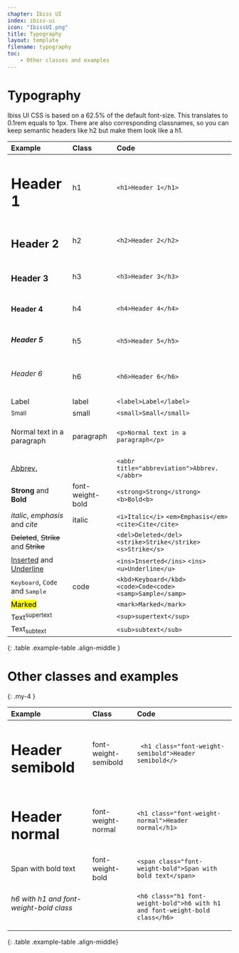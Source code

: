 ```yaml
---
chapter: Ibiss UI
index: ibiss-ui
icon: "IbissUI.png"
title: Typography
layout: template
filename: typography
toc: 
    - Other classes and examples
--- 
```


# Typography

Ibiss UI CSS is based on a 62.5% of the default font-size. This translates to 0.1rem equals to 1px. 
There are also corresponding classnames, so you can keep semantic headers like h2 but make them look like a h1. 

| Example                                        | Class                                                     | Code                                                  | 
| :-------------------------------------------   | :-------------------------------------------------------- | :--------------------------------------------------   |
| <h1>Header 1</h1>                              | h1                                                        | ```<h1>Header 1</h1>```                               |
| <h2>Header 2</h2>                              | h2                                                        | ```<h2>Header 2</h2>```                               |
| <h3>Header 3</h3>                              | h3                                                        | ```<h3>Header 3</h3>```                               |
| <h4>Header 4</h4>                              | h4                                                        | ```<h4>Header 4</h4>```                               |
| <h5>Header 5</h5>                              | h5                                                        | ```<h5>Header 5</h5>```                               |
| <h6>Header 6</h6>                              | h6                                                        | ```<h6>Header 6</h6>```                               |
| <label>Label</label>                           | label                                                     | ```<label>Label</label>```                            |
| <small>Small</small>                           | small                                                     | ```<small>Small</small>```                            |
| <p>Normal text in a paragraph</p>              | paragraph                                                 | ```<p>Normal text in a paragraph</p>```               |
|                                                |                                                           |                                                       |
| <abbr title="abbreviation">Abbrev.</abbr>      |                                                           | ```<abbr title="abbreviation">Abbrev.</abbr>```       |
| <strong>Strong</strong> and <b>Bold<b>         | font-weight-bold                                          | ```<strong>Strong</strong>``` ``` <b>Bold<b>```       | 
| <i>italic</i>, <em>emphasis</em> and <cite>cite</cite> | italic                               | ```<i>Italic</i>``` ```<em>Emphasis</em>``` ```<cite>Cite</cite>```|
| <del>Deleted</del>, <strike>Strike</strike> and <s>Strike</s> |                       | ```<del>Deleted</del>``` ```<strike>Strike</strike>``` ```<s>Strike</s>``` |
| <ins>Inserted</ins> and <u>Underline</u>       |                                              | ```<ins>Inserted</ins>``` ```<ins><u>Underline</u>```              |
| <kbd>Keyboard</kbd>, <code>Code</code> and <samp>Sample</samp> | code        | ```<kbd>Keyboard</kbd>``` ```<code>Code<code>``` ```<samp>Sample</samp>```          |
| <mark>Marked</mark>                            |                                                           |```<mark>Marked</mark>```                              |
| <span>Text</span><sup>supertext</sup>          |                                                           |```<sup>supertext</sup>```                             |
| <span>Text</span><sub>subtext</sub>            |                                                           |```<sub>subtext</sub>```                               |
{: .table .example-table .align-middle }

# Other classes and examples
{: .my-4 }


| Example                                        | Class                                                     | Code                                                  | 
| :-------------------------------------------   | :-------------------------------------------------------- | :--------------------------------------------------   |
| <h1 class="font-weight-semibold">Header semibold</h1> | font-weight-semibold  | ``` <h1 class="font-weight-semibold">Header semibold</>```                         |
| <h1 class="font-weight-normal">Header normal</h1> | font-weight-normal      | ```<h1 class="font-weight-normal">Header normal</h1>```                              |
| <span class="font-weight-bold">Span with bold text</span> | font-weight-bold| ```<span class="font-weight-bold">Span with bold text</span>```                      |
| <h6 class="h1 font-weight-bold">h6 with h1 and font-weight-bold class</h6> |      | ```<h6 class="h1 font-weight-bold">h6 with h1 and font-weight-bold class</h6>```|
{: .table .example-table .align-middle}


